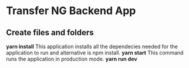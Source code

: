 # Transfer NG Backend App

## Create files and folders
**yarn install**
This application installs all the dependecies needed for the application to run
and alternative is npm install.
**yarn start**
This command runs the application in production mode.
**yarn run dev**
